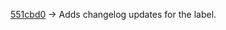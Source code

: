 [551cbd0](https://github.com/ashgw/ashgw.me/commit/551cbd0) -> Adds changelog updates for the label.
